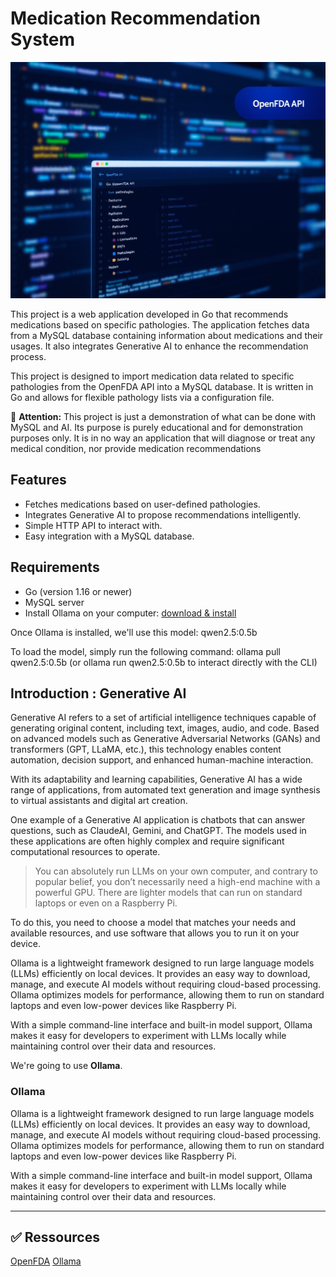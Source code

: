 # Medication Recommendation System


![banner.jpg](imgs/banner.jpg)


This project is a web application developed in Go that recommends medications based on specific pathologies. The application fetches data from a MySQL database containing information about medications and their usages. It also integrates Generative AI to enhance the recommendation process.

This project is designed to import medication data related to specific pathologies from the OpenFDA API into a MySQL database. It is written in Go and allows for flexible pathology lists via a configuration file.

🚨 **Attention:** This project is just a demonstration of what can be done with MySQL and AI. Its purpose is purely educational and for demonstration purposes only. It is in no way an application that will diagnose or treat any medical condition, nor provide medication recommendations


## Features

- Fetches medications based on user-defined pathologies.
- Integrates Generative AI to propose recommendations intelligently.
- Simple HTTP API to interact with.
- Easy integration with a MySQL database.

## Requirements

- Go (version 1.16 or newer)
- MySQL server
- Install Ollama on your computer: [download & install](https://ollama.com/download)

Once Ollama is installed, we'll use this model: qwen2.5:0.5b

To load the model, simply run the following command: ollama pull qwen2.5:0.5b (or ollama run qwen2.5:0.5b to interact directly with the CLI)

## Introduction : Generative AI

Generative AI refers to a set of artificial intelligence techniques capable of generating original content, including text, images, audio, and code. Based on advanced models such as Generative Adversarial Networks (GANs) and transformers (GPT, LLaMA, etc.), this technology enables content automation, decision support, and enhanced human-machine interaction.

With its adaptability and learning capabilities, Generative AI has a wide range of applications, from automated text generation and image synthesis to virtual assistants and digital art creation.

One example of a Generative AI application is chatbots that can answer questions, such as ClaudeAI, Gemini, and ChatGPT. The models used in these applications are often highly complex and require significant computational resources to operate.

> You can absolutely run LLMs on your own computer, and contrary to popular belief, you don’t necessarily need a high-end machine with a powerful GPU. There are lighter models that can run on standard laptops or even on a Raspberry Pi.

To do this, you need to choose a model that matches your needs and available resources, and use software that allows you to run it on your device.

Ollama is a lightweight framework designed to run large language models (LLMs) efficiently on local devices. It provides an easy way to download, manage, and execute AI models without requiring cloud-based processing. Ollama optimizes models for performance, allowing them to run on standard laptops and even low-power devices like Raspberry Pi.

With a simple command-line interface and built-in model support, Ollama makes it easy for developers to experiment with LLMs locally while maintaining control over their data and resources.

We're going to use **Ollama**.

### Ollama

Ollama is a lightweight framework designed to run large language models (LLMs) efficiently on local devices. It provides an easy way to download, manage, and execute AI models without requiring cloud-based processing. Ollama optimizes models for performance, allowing them to run on standard laptops and even low-power devices like Raspberry Pi.

With a simple command-line interface and built-in model support, Ollama makes it easy for developers to experiment with LLMs locally while maintaining control over their data and resources.



---

## ✅ Ressources

[OpenFDA](https://open.fda.gov/)
[Ollama](https://ollama.com/)
